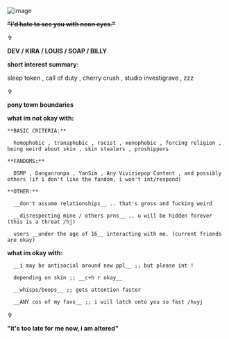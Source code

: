 ![image](https://i.pinimg.com/564x/11/7c/d7/117cd72b89a1b643f17ba8286a1ed51e.jpg)

~~**"i'd hate to see you with neon eyes."**~~

✞

**DEV / KIRA / LOUIS / SOAP / BILLY**

  __short interest summary:__

sleep token , call of duty , cherry crush , studio investigrave , zzz

✞

__pony town boundaries__

  __what im not okay with:__

    **BASIC CRITERIA:**

      homophobic , transphobic , racist , xenophobic , forcing religion , being weird about skin , skin stealers , proshippers

    **FANDOMS:**

      DSMP , Danganronpa , YanSim , Any Viviziepop Content , and possibly others (if i don't like the fandom, i won't int/respond)

    **OTHER:**

      __don't assume relationships__ .. that's gross and fucking weird

      __disrespecting mine / others prns__ .. u will be hidden forever (this is a threat /hj)

      users __under the age of 16__ interacting with me. (current friends are okay)

  **what im okay with:**

      __i may be antisocial around new ppl__ ;; but please int !

      depending on skin ;; __c+h r okay__

      __whisps/boops__ ;; gets attention faster

      __ANY cos of my favs__ ;; i will latch onto you so fast /hvyj

✞

**"it's too late for me now, i am altered"**

